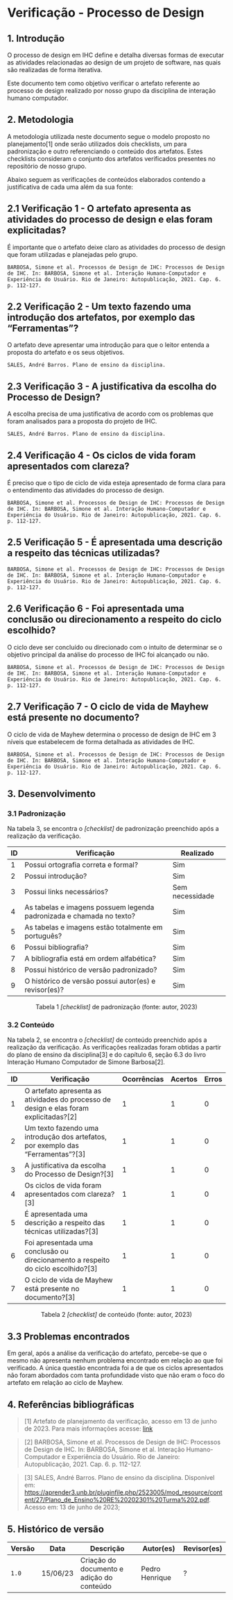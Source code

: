 # Verificação - Processo de Design

## 1. Introdução

O processo de design em IHC define e detalha diversas formas de executar as atividades relacionadas ao design de um projeto de software, nas quais são realizadas de forma iterativa. 

Este documento tem como objetivo verificar o artefato referente ao processo de design realizado por nosso grupo da disciplina de interação humano computador.

## 2. Metodologia

A metodologia utilizada neste documento segue o modelo proposto no planejamento[1] onde serão utilizados dois checklists, um para padronização e outro referenciando o conteúdo dos artefatos. Estes checklists consideram o conjunto dos artefatos verificados presentes no repositório de nosso grupo.

Abaixo seguem as verificações de conteúdos elaborados contendo a justificativa de cada uma além da sua fonte:

## 2.1 Verificação 1 - O artefato apresenta as atividades do processo de design e elas foram explicitadas?	

É importante que o artefato deixe claro as atividades do processo de design que foram utilizadas e planejadas pelo grupo.

`BARBOSA, Simone et al. Processos de Design de IHC: Processos de Design de IHC. In: BARBOSA, Simone et al. Interação Humano-Computador e Experiência do Usuário. Rio de Janeiro: Autopublicação, 2021. Cap. 6. p. 112-127.`

## 2.2 Verificação 2 - Um texto fazendo uma introdução dos artefatos, por exemplo das “Ferramentas”?

O artefato deve apresentar uma introdução para que o leitor entenda a proposta do artefato e os seus objetivos.

`SALES, André Barros. Plano de ensino da disciplina.`

## 2.3 Verificação 3 - A justificativa da escolha do Processo de Design?

A escolha precisa de uma justificativa de acordo com os problemas que foram analisados para a proposta do projeto de IHC.

`SALES, André Barros. Plano de ensino da disciplina.`

## 2.4 Verificação 4 - Os ciclos de vida foram apresentados com clareza?

É preciso que o tipo de ciclo de vida esteja apresentado de forma clara para o entendimento das atividades do processo de design.

`BARBOSA, Simone et al. Processos de Design de IHC: Processos de Design de IHC. In: BARBOSA, Simone et al. Interação Humano-Computador e Experiência do Usuário. Rio de Janeiro: Autopublicação, 2021. Cap. 6. p. 112-127.`

## 2.5 Verificação 5 - É apresentada uma descrição a respeito das técnicas utilizadas?

`BARBOSA, Simone et al. Processos de Design de IHC: Processos de Design de IHC. In: BARBOSA, Simone et al. Interação Humano-Computador e Experiência do Usuário. Rio de Janeiro: Autopublicação, 2021. Cap. 6. p. 112-127.`

## 2.6 Verificação 6 - Foi apresentada uma conclusão ou direcionamento a respeito do ciclo escolhido?

O ciclo deve ser concluído ou direcionado com o intuito de determinar se o objetivo principal da análise do processo de IHC foi alcançado ou não.

`BARBOSA, Simone et al. Processos de Design de IHC: Processos de Design de IHC. In: BARBOSA, Simone et al. Interação Humano-Computador e Experiência do Usuário. Rio de Janeiro: Autopublicação, 2021. Cap. 6. p. 112-127.`

## 2.7 Verificação 7 - O ciclo de vida de Mayhew está presente no documento?

O ciclo de vida de Mayhew determina o processo de design de IHC em 3 níveis que estabelecem de forma detalhada as atividades de IHC.

`BARBOSA, Simone et al. Processos de Design de IHC: Processos de Design de IHC. In: BARBOSA, Simone et al. Interação Humano-Computador e Experiência do Usuário. Rio de Janeiro: Autopublicação, 2021. Cap. 6. p. 112-127.`


## 3. Desenvolvimento
### 3.1 Padronização

Na tabela 3, se encontra o _[checklist]_ de padronização preenchido após a realização da verificação.

| ID | Verificação | Realizado |
|--|--|--|
| 1 | Possui ortografia correta e formal? | Sim |
| 2 | Possui introdução? | Sim |
| 3 | Possui links necessários? | Sem necessidade |
| 4 | As tabelas e imagens possuem legenda padronizada e chamada no texto? | Sim |
| 5 | As tabelas e imagens estão totalmente em português? | Sim |
| 6 | Possui bibliografia? | Sim |
| 7 | A bibliografia está em ordem alfabética? | Sim |
| 8 | Possui histórico de versão padronizado? | Sim |
| 9 | O histórico de versão possui autor(es) e revisor(es)? | Sim |

<center>

Tabela 1 _[checklist]_ de padronização (fonte: autor, 2023)

</center>

### 3.2 Conteúdo

Na tabela 2, se encontra o _[checklist]_ de conteúdo preenchido após a realização da verificação. As verificações realizadas foram obtidas a partir do plano de ensino da disciplina[3] e do capítulo 6, seção 6.3 do livro Interação Humano Computador de Simone Barbosa[2].

| ID | Verificação | Ocorrências | Acertos | Erros |
|--|--|--|--|--|
| 1 | O artefato apresenta as atividades do processo de design e elas foram explicitadas?[2] | 1 | 1 | 0 |
| 2 | Um texto fazendo uma introdução dos artefatos, por exemplo das “Ferramentas”?[3] | 1 | 1 | 0 |
| 3 | A justificativa da escolha do Processo de Design?[3] | 1 | 1 | 0 |
| 4 | Os ciclos de vida foram apresentados com clareza?[3] | 1 | 1 | 0 |
| 5 | É apresentada uma descrição a respeito das técnicas utilizadas?[3] | 1 | 1 | 0 |
| 6 | Foi apresentada uma conclusão ou direcionamento a respeito do ciclo escolhido?[3] | 1 | 1 | 0 |
| 7 | O ciclo de vida de Mayhew está presente no documento?[3] | 1 | 1 | 0 |

<center>

Tabela 2 _[checklist]_ de conteúdo (fonte: autor, 2023)

</center>

## 3.3 Problemas encontrados

Em geral, após a análise da verificação do artefato, percebe-se que o mesmo não apresenta nenhum problema encontrado em relação ao que foi verificado. A única questão encontrada foi a de que os ciclos apresentados não foram abordados com tanta profundidade visto que não eram o foco do artefato em relação ao ciclo de Mayhew.

## 4. Referências bibliográficas

> [1] Artefato de planejamento da verificação, acesso em 13 de junho de 2023. Para mais informações acesse: [link](../planejamento.md)

> [2] BARBOSA, Simone et al. Processos de Design de IHC: Processos de Design de IHC. In: BARBOSA, Simone et al. Interação Humano-Computador e Experiência do Usuário. Rio de Janeiro: Autopublicação, 2021. Cap. 6. p. 112-127.

> [3] SALES, André Barros. Plano de ensino da disciplina. Disponível em: https://aprender3.unb.br/pluginfile.php/2523005/mod_resource/content/27/Plano_de_Ensino%20RE%20202301%20Turma%202.pdf. Acesso em: 13 de junho de 2023;


## 5. Histórico de versão
| Versão | Data | Descrição | Autor(es) | Revisor(es) |
|--|--|--|--|--|
| `1.0` | 15/06/23 | Criação do documento e adição do conteúdo | Pedro Henrique | ? |


